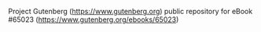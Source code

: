 Project Gutenberg (https://www.gutenberg.org) public repository for
eBook #65023 (https://www.gutenberg.org/ebooks/65023)

